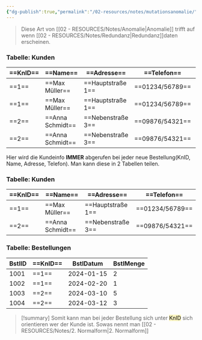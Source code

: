 ```yaml
---
{"dg-publish":true,"permalink":"/02-resources/notes/mutationsanomalie/","tags":["datenbank"],"noteIcon":"","updated":"2025-09-05T10:12:30.822+02:00"}
---
```


> Diese Art von [[02 - RESOURCES/Notes/Anomalie\|Anomalie]] trifft auf wenn [[02 - RESOURCES/Notes/Redundanz\|Redundanz]]daten erscheinen.

### Tabelle: Kunden

| ==KnID== | ==Name==         | ==Adresse==       | ==Telefon==     | BstlID | BstlDatum  | BstlMenge |
| ---- | ------------ | ------------- | ----------- | ------ | ---------- | --------- |
| ==1==    | ==Max Müller==   | ==Hauptstraße 1== | ==01234/56789== | 1001   | 2024-01-15 | 2         |
| ==1==    | ==Max Müller==   | ==Hauptstraße 1== | ==01234/56789== | 1002   | 2024-02-20 | 1         |
| ==2==    | ==Anna Schmidt== | ==Nebenstraße 3== | ==09876/54321== | 1003   | 2024-03-10 | 5         |
| ==2==    | ==Anna Schmidt== | ==Nebenstraße 3== | ==09876/54321== | 1004   | 2024-03-12 | 3         |

Hier wird die Kundeinfo **IMMER** abgerufen bei jeder neue Bestellung(KnID, Name, Adresse, Telefon).
Man kann diese in 2 Tabellen teilen.
### Tabelle: Kunden

| ==KnID== | ==Name==         | ==Adresse==       | ==Telefon==     |
| ---- | ------------ | ------------- | ----------- |
| ==1==    | ==Max Müller==   | ==Hauptstraße 1== | ==01234/56789== |
| ==2==    | ==Anna Schmidt== | ==Nebenstraße 3== | ==09876/54321== |
### Tabelle: Bestellungen

| BstlID | ==KnID== | BstlDatum  | BstlMenge |
| ------ | ---- | ---------- | --------- |
| 1001   | ==1==    | 2024-01-15 | 2         |
| 1002   | ==1==    | 2024-02-20 | 1         |
| 1003   | ==2==    | 2024-03-10 | 5         |
| 1004   | ==2==    | 2024-03-12 | 3         |

>[!summary] 
>Somit kann man bei jeder Bestellung sich unter <mark style="background: #FFF3A3A6;">KnID</mark> sich orientieren wer der Kunde ist.
>Sowas nennt man [[02 - RESOURCES/Notes/2. Normalform\|2. Normalform]] 